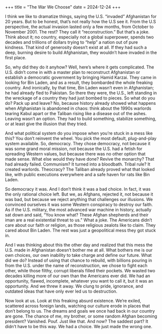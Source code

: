 +++
title = "The War We Choose"
date = 2024-12-24
+++

I think we like to dramatize things, saying the U.S. “invaded” Afghanistan for 20 years. But to be honest, that’s not really how the U.S see it. From the U.S perspective, the actual invasion lasted only a few months, from October to November 2001. The rest? They call it “reconstruction.” But that’s a joke. Think about it; no country, especially not a global superpower, spends two decades and trillions of dollars trying to “help” a nation out of pure kindness. That kind of generosity doesn’t exist at all. If they had such a deep, burning desire to build Afghanistan, they wouldn’t have invaded in the first place.

So, why did they do it anyhow? Well, here’s where it gets complicated. The U.S. didn’t come in with a master plan to reconstruct Afghanistan or establish a democratic government by bringing Hamid Karzai. They came in looking for Bin Laden, and as a result, they bombarded the whole freaking country. And ironically, by that time, Bin Laden wasn’t even in Afghanistan; he had already fled to Pakistan. So there they were, the U.S., left standing in the wreckage of a country they had just bombed to pieces. So what do you do? Pack up and leave? No, because history already showed what happens when Afghanistan is abandoned in chaos: think about the 1990s warlords tearing Kabul apart or the Taliban rising like a disease out of the ashes. Leaving wasn’t an option. They had to build something, stabilize something, or at least give the illusion that they tried.

And what political system do you impose when you’re stuck in a mess like this? You don’t reinvent the wheel. You pick the most default, plug-and-play system available. So, democracy. They chose democracy, not because it was some grand moral mission, not because the U.S. had a fetish for spreading Western values, but because there was no other option that made sense. What else would they have done? Revive the monarchy? That had already failed. Communism? It turned into a bloodbath. Tribal rule? It created warlords. Theocracy? The Taliban already proved what that looked like, with public executions everywhere and a safe haven for rats like Bin Laden.

So democracy it was. And I don’t think it was a bad choice. In fact, it was the only rational choice left. But we, as Afghans, rejected it, not because it was bad, but because we reject anything that challenges our illusions. We convinced ourselves it was some Western conspiracy to destroy our faith. As if the U.S. military, the most advanced war machine in history, actually sat down and said, “You know what? These Afghan shepherds and their iman are a real existential threat to us.” What a joke. The Americans didn’t care about our faith or religion, as those religious zealots like to claim. They cared about Bin Laden. The rest was just a geopolitical mess they got stuck in.

And I was thinking about this the other day and realized that this mess the U.S. made in Afghanistan doesn’t bother me at all. What bothers me is our own choices, our own inability to take charge and define our future. What did we do? Instead of using that chance to rebuild, with billions pouring in from the U.S. under the name of reconstruction, we chose to fight each other, while those filthy, corrupt liberals filled their pockets. We wasted two decades killing more of our own than the Americans ever did. We had an opportunity, flawed, incomplete, whatever you want to call it, but it was an opportunity. And we threw it away. We clung to pride, ignorance, and outdated ideas that have only ever led us to destruction.

Now look at us. Look at this freaking absurd existence. We’re exiled, scattered across foreign lands, watching our culture erode in places that don’t belong to us. The dreams and goals we once had back in our country are gone. The chance of me, my brother, or some random Afghan becoming president? Vanished. Pouf. Just like that. And now? The saddest part? It didn’t have to be this way. We had a choice. We just made the wrong one.
